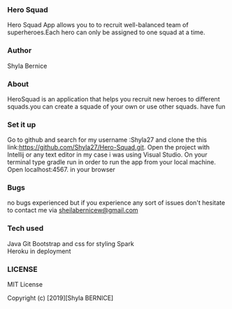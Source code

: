 ### Hero Squad 
Hero Squad App allows you to to recruit well-balanced team of superheroes.Each hero can only be assigned to one squad at a time.

 ### Author 
 Shyla Bernice 
### About 
HeroSquad is an application that helps you recruit new heroes to different squads.you can create a squade of your own or use other squads. 
have fun 

### Set it up 
 Go to github and search for my username :Shyla27 and clone the this  link:https://github.com/Shyla27/Hero-Squad.git.
 Open the project with Intellij or any text editor in my case i was using Visual Studio.
On your terminal type gradle run in order to run the app from your local machine.
 Open localhost:4567. in your browser 

 ### Bugs 
no bugs experienced but if you experience any sort of issues don't hesitate to contact me via sheilabernicew@gmail.com
 ### Tech used 
Java 
Git 
Bootstrap and css for styling 
Spark  
Heroku in deployment 
### LICENSE
 MIT License

Copyright (c) [2019][Shyla BERNICE]
